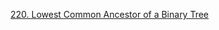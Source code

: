 [220. Lowest Common Ancestor of a Binary Tree](https://leetcode.com/problems/lowest-common-ancestor-of-a-binary-tree/)
